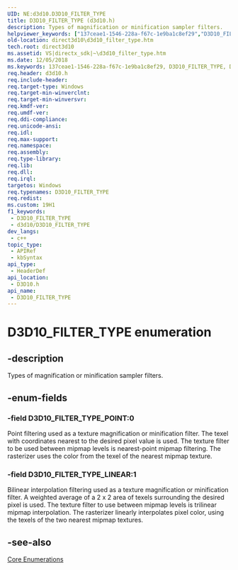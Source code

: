 ```yaml
---
UID: NE:d3d10.D3D10_FILTER_TYPE
title: D3D10_FILTER_TYPE (d3d10.h)
description: Types of magnification or minification sampler filters.
helpviewer_keywords: ["137ceae1-1546-228a-f67c-1e9ba1c8ef29","D3D10_FILTER_TYPE","D3D10_FILTER_TYPE enumeration [Direct3D 10]","D3D10_FILTER_TYPE_LINEAR","D3D10_FILTER_TYPE_POINT","d3d10/D3D10_FILTER_TYPE","d3d10/D3D10_FILTER_TYPE_LINEAR","d3d10/D3D10_FILTER_TYPE_POINT","direct3d10.d3d10_filter_type"]
old-location: direct3d10\d3d10_filter_type.htm
tech.root: direct3d10
ms.assetid: VS|directx_sdk|~\d3d10_filter_type.htm
ms.date: 12/05/2018
ms.keywords: 137ceae1-1546-228a-f67c-1e9ba1c8ef29, D3D10_FILTER_TYPE, D3D10_FILTER_TYPE enumeration [Direct3D 10], D3D10_FILTER_TYPE_LINEAR, D3D10_FILTER_TYPE_POINT, d3d10/D3D10_FILTER_TYPE, d3d10/D3D10_FILTER_TYPE_LINEAR, d3d10/D3D10_FILTER_TYPE_POINT, direct3d10.d3d10_filter_type
req.header: d3d10.h
req.include-header: 
req.target-type: Windows
req.target-min-winverclnt: 
req.target-min-winversvr: 
req.kmdf-ver: 
req.umdf-ver: 
req.ddi-compliance: 
req.unicode-ansi: 
req.idl: 
req.max-support: 
req.namespace: 
req.assembly: 
req.type-library: 
req.lib: 
req.dll: 
req.irql: 
targetos: Windows
req.typenames: D3D10_FILTER_TYPE
req.redist: 
ms.custom: 19H1
f1_keywords:
 - D3D10_FILTER_TYPE
 - d3d10/D3D10_FILTER_TYPE
dev_langs:
 - c++
topic_type:
 - APIRef
 - kbSyntax
api_type:
 - HeaderDef
api_location:
 - D3D10.h
api_name:
 - D3D10_FILTER_TYPE
---
```


# D3D10_FILTER_TYPE enumeration


## -description

Types of magnification or minification sampler filters.

## -enum-fields

### -field D3D10_FILTER_TYPE_POINT:0

Point filtering used as a texture magnification or minification filter. The texel with coordinates nearest to the desired pixel value is used. The texture filter to be used between mipmap levels is nearest-point mipmap filtering. The rasterizer uses the color from the texel of the nearest mipmap texture.

### -field D3D10_FILTER_TYPE_LINEAR:1

Bilinear interpolation filtering used as a texture magnification or minification filter. A weighted average of a 2 x 2 area of texels surrounding the desired pixel is used. The texture filter to use between mipmap levels is trilinear mipmap interpolation. The rasterizer linearly interpolates pixel color, using the texels of the two nearest mipmap textures.

## -see-also

<a href="/windows/desktop/direct3d10/d3d10-graphics-reference-d3d10-core-enums">Core Enumerations</a>
